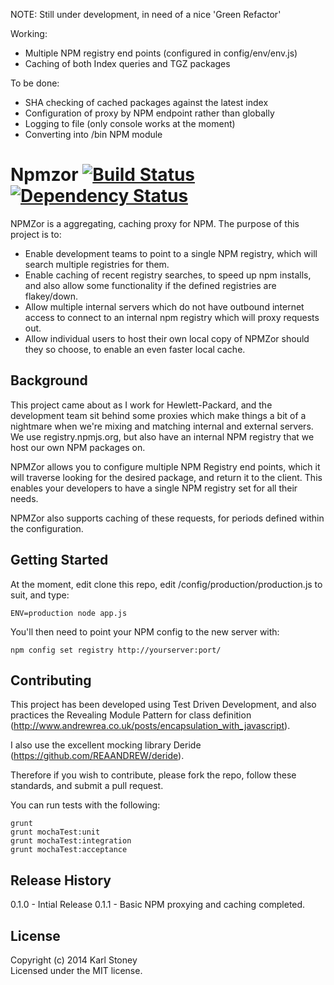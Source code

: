 NOTE: Still under development, in need of a nice 'Green Refactor'

Working:
  - Multiple NPM registry end points (configured in config/env/env.js)
  - Caching of both Index queries and TGZ packages

To be done:
  - SHA checking of cached packages against the latest index
  - Configuration of proxy by NPM endpoint rather than globally
  - Logging to file (only console works at the moment)
  - Converting into /bin NPM module

# Npmzor [![Build Status](https://secure.travis-ci.org/Stono/Npmzor.png?branch=develop)](http://travis-ci.org/Stono/Npmzor) [![Dependency Status](https://david-dm.org/Stono/Npmzor.svg)](https://david-dm.org/Stono/Npmzor)
NPMZor is a aggregating, caching proxy for NPM.
The purpose of this project is to:
  - Enable development teams to point to a single NPM registry, which will search multiple registries for them.
  - Enable caching of recent registry searches, to speed up npm installs, and also allow some functionality if the defined registries are flakey/down.
  - Allow multiple internal servers which do not have outbound internet access to connect to an internal npm registry which will proxy requests out.
  - Allow individual users to host their own local copy of NPMZor should they so choose, to enable an even faster local cache.

## Background
This project came about as I work for Hewlett-Packard, and the development team sit behind some proxies which make things a bit of a nightmare when we're mixing and matching internal and external servers.
We use registry.npmjs.org, but also have an internal NPM registry that we host our own NPM packages on.

NPMZor allows you to configure multiple NPM Registry end points, which it will traverse looking for the desired package, and return it to the client.  This enables your developers to have a single NPM registry set for all their needs.

NPMZor also supports caching of these requests, for periods defined within the configuration.

## Getting Started
At the moment, edit clone this repo, edit /config/production/production.js to suit, and type:
```
ENV=production node app.js
```
You'll then need to point your NPM config to the new server with:
```
npm config set registry http://yourserver:port/
```

## Contributing
This project has been developed using Test Driven Development, and also practices the Revealing Module Pattern for class definition (http://www.andrewrea.co.uk/posts/encapsulation_with_javascript).

I also use the excellent mocking library Deride (https://github.com/REAANDREW/deride).

Therefore if you wish to contribute, please fork the repo, follow these standards, and submit a pull request. 

You can run tests with the following:
```
grunt
grunt mochaTest:unit
grunt mochaTest:integration
grunt mochaTest:acceptance
```

## Release History
0.1.0 - Intial Release
0.1.1 - Basic NPM proxying and caching completed.

## License
Copyright (c) 2014 Karl Stoney  
Licensed under the MIT license.
